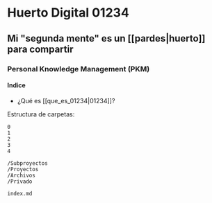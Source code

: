# Huerto Digital 01234

## Mi "segunda mente" es un [[pardes|huerto]] para compartir

### Personal Knowledge Management (PKM)


#### Indice

- ¿Qué es [[que_es_01234|01234]]?


Estructura de carpetas:

```
0
1
2
3
4

/Subproyectos
/Proyectos
/Archivos
/Privado

index.md
```